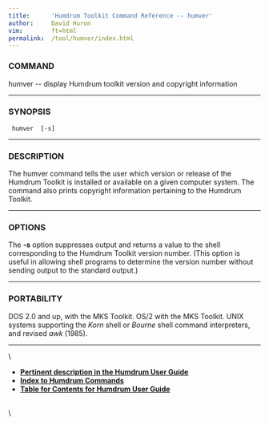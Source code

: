 ```yaml
---
title:		'Humdrum Toolkit Command Reference -- humver'
author:		David Huron
vim:		ft=html
permalink:	/tool/humver/index.html
---
```


### COMMAND

<span class="tool">humver</span> -- display Humdrum toolkit version and copyright information

------------------------------------------------------------------------

### SYNOPSIS

` humver  [-s]`

------------------------------------------------------------------------

### DESCRIPTION

The <span class="tool">humver</span> command tells the user which version or release of the
Humdrum Toolkit is installed or available on a given computer system.
The command also prints copyright information pertaining to the Humdrum
Toolkit.

------------------------------------------------------------------------

### OPTIONS

The **-s** option suppresses output and returns a value to the shell
corresponding to the Humdrum Toolkit version number. (This option is
useful in allowing shell programs to determine the version number
without sending output to the standard output.)

------------------------------------------------------------------------

### PORTABILITY

DOS 2.0 and up, with the MKS Toolkit. OS/2 with the MKS Toolkit. UNIX
systems supporting the *Korn* shell or *Bourne* shell command
interpreters, and revised *awk* (1985).

------------------------------------------------------------------------

\

-   [**Pertinent description in the Humdrum User
    Guide**](../guide01.html)
-   [**Index to Humdrum Commands**](../commands.toc.html)
-   [**Table for Contents for Humdrum User Guide**](../guide.toc.html)

\
\
